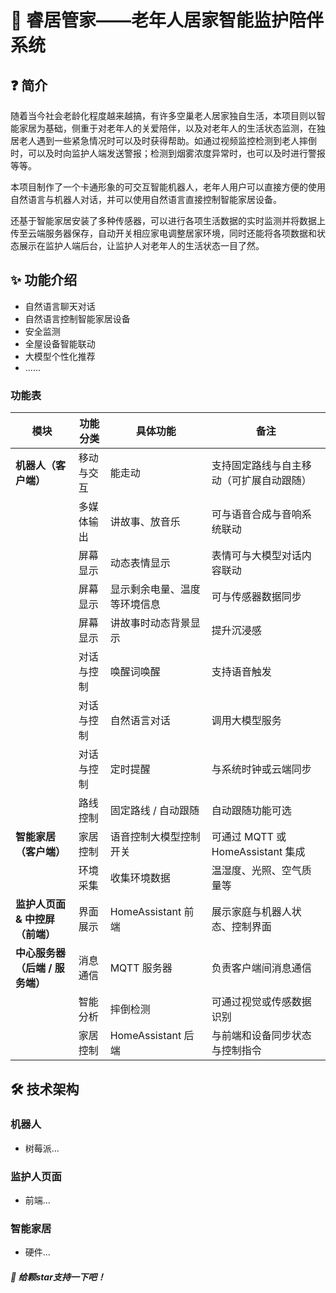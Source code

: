 # 🏡 睿居管家——老年人居家智能监护陪伴系统

## ❓ 简介

随着当今社会老龄化程度越来越搞，有许多空巢老人居家独自生活，本项目则以智能家居为基础，侧重于对老年人的关爱陪伴，以及对老年人的生活状态监测，在独居老人遇到一些紧急情况时可以及时获得帮助。如通过视频监控检测到老人摔倒时，可以及时向监护人端发送警报；检测到烟雾浓度异常时，也可以及时进行警报等等。

本项目制作了一个卡通形象的可交互智能机器人，老年人用户可以直接方便的使用自然语言与机器人对话，并可以使用自然语言直接控制智能家居设备。

还基于智能家居安装了多种传感器，可以进行各项生活数据的实时监测并将数据上传至云端服务器保存，自动开关相应家电调整居家环境，同时还能将各项数据和状态展示在监护人端后台，让监护人对老年人的生活状态一目了然。

## ✨ 功能介绍

* 自然语言聊天对话
* 自然语言控制智能家居设备
* 安全监测
* 全屋设备智能联动
* 大模型个性化推荐
* ......

### 功能表

| 模块                            | 功能分类   | 具体功能                     | 备注                                     |
| ------------------------------- | ---------- | ---------------------------- | ---------------------------------------- |
| **机器人（客户端）**            | 移动与交互 | 能走动                       | 支持固定路线与自主移动（可扩展自动跟随） |
|                                 | 多媒体输出 | 讲故事、放音乐               | 可与语音合成与音响系统联动               |
|                                 | 屏幕显示   | 动态表情显示                 | 表情可与大模型对话内容联动               |
|                                 | 屏幕显示   | 显示剩余电量、温度等环境信息 | 可与传感器数据同步                       |
|                                 | 屏幕显示   | 讲故事时动态背景显示         | 提升沉浸感                               |
|                                 | 对话与控制 | 唤醒词唤醒                   | 支持语音触发                             |
|                                 | 对话与控制 | 自然语言对话                 | 调用大模型服务                           |
|                                 | 对话与控制 | 定时提醒                     | 与系统时钟或云端同步                     |
|                                 | 路线控制   | 固定路线 / 自动跟随          | 自动跟随功能可选                         |
| **智能家居（客户端）**          | 家居控制   | 语音控制大模型控制开关       | 可通过 MQTT 或 HomeAssistant 集成        |
|                                 | 环境采集   | 收集环境数据                 | 温湿度、光照、空气质量等                 |
| **监护人页面 & 中控屏（前端）** | 界面展示   | HomeAssistant 前端           | 展示家庭与机器人状态、控制界面           |
| **中心服务器（后端 / 服务端）** | 消息通信   | MQTT 服务器                  | 负责客户端间消息通信                     |
|                                 | 智能分析   | 摔倒检测                     | 可通过视觉或传感数据识别                 |
|                                 | 家居控制   | HomeAssistant 后端           | 与前端和设备同步状态与控制指令           |

## 🛠️ 技术架构

### 机器人

* 树莓派...

### 监护人页面

* 前端...

### 智能家居

* 硬件...

#### *🌟 给颗star支持一下吧！*
